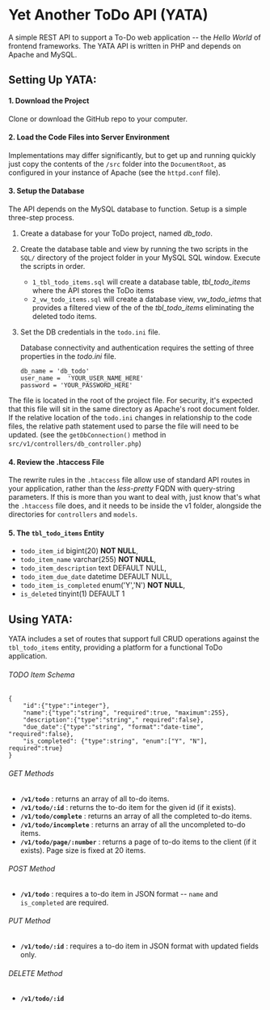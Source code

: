 # Yet Another ToDo API (YATA)
A simple REST API to support a To-Do web application -- the *Hello World* of frontend frameworks. The YATA API is written in PHP and depends on 
Apache and MySQL.

## Setting Up YATA:

#### 1. Download the Project 
Clone or download the GitHub repo to your computer.

#### 2. Load the Code Files into Server Environment
Implementations may differ significantly, but to get up and running quickly just copy the contents of the `/src` 
folder into the `DocumentRoot`, as configured in your instance of Apache (see the `httpd.conf` file).

#### 3. Setup the Database
The API depends on the MySQL database to function.  Setup is a simple 
three-step process.

1. Create a database for your ToDo project, named *db_todo*. 

2. Create the database table and view by running the two scripts in the `SQL/` directory of the project folder in your 
MySQL SQL window.  Execute the scripts in order.

    - `1_tbl_todo_items.sql` will create a database table, *tbl_todo_items* where the API stores the ToDo items
    - `2_vw_todo_items.sql` will create a database view, *vw_todo_ietms*  that provides a filtered view of the 
     of the *tbl_todo_items* eliminating the deleted todo items.  

3. Set the DB credentials in the `todo.ini` file.

    Database connectivity and authentication requires the setting of three properties in the *todo.ini* file.
    ````
    db_name = 'db_todo'
    user_name =  'YOUR_USER_NAME_HERE'
    password = 'YOUR_PASSWORD_HERE'
   ````
  
The file is located in the root of the project file.  For security, it's expected that this file will 
sit in the same directory as Apache's root document folder.  If the relative location of the `todo.ini` 
changes in relationship to the code files, the relative path statement used to parse the file will need 
to be updated. (see the `getDbConnection()` method in `src/v1/controllers/db_controller.php`)   


#### 4. Review the .htaccess File 
The rewrite rules in the `.htaccess` file allow use of standard API routes in your application,
rather than the *less-pretty* FQDN with query-string parameters.  If this is more than you want to deal 
with, just know that's what the `.htaccess` file does, and it needs to be inside the v1 folder, alongside 
the directories for `controllers` and `models`.

#### 5. The `tbl_todo_items` Entity

  - `todo_item_id` bigint(20) **NOT NULL**,
  - `todo_item_name` varchar(255) **NOT NULL**,
  - `todo_item_description` text DEFAULT NULL,
  - `todo_item_due_date` datetime DEFAULT NULL,
  - `todo_item_is_completed` enum('Y','N') **NOT NULL**,
  - `is_deleted` tinyint(1) DEFAULT 1

## Using YATA:
YATA includes a set of routes that support full CRUD operations against the `tbl_todo_items` entity, 
providing a platform for a functional ToDo application.

###### TODO Item Schema
    {
        "id":{"type":"integer"},
        "name":{"type":"string", "required":true, "maximum":255},
        "description":{"type":"string"," required":false},
        "due_date":{"type":"string", "format":"date-time", "required":false},
        "is_completed": {"type":string", "enum":["Y", "N"], required":true} 
    }

###### GET Methods
- **`/v1/todo`** : returns an array of all to-do items.
- **`/v1/todo/:id`** : returns the to-do item for the given id (if it exists).
- **`/v1/todo/complete`** : returns an array of all the completed to-do items.
- **`/v1/todo/incomplete`** : returns an array of all the uncompleted to-do items.
- **`/v1/todo/page/:number`** : returns a page of to-do items to the client (if it exists).  Page size is fixed 
at 20 items. 

###### POST Method
- **`/v1/todo`** : requires a to-do item in JSON format -- `name` and `is_completed` are required.

###### PUT Method
- **`/v1/todo/:id`** : requires a to-do item in JSON format with updated fields only. 

###### DELETE Method
- **`/v1/todo/:id`** 
